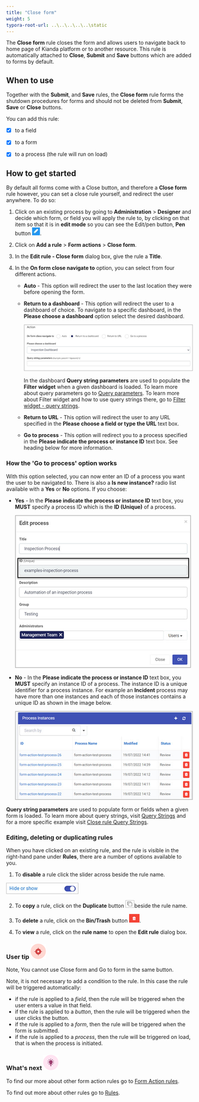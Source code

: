 ```yaml
---
title: "Close form"
weight: 5
typora-root-url: ..\..\..\..\..\static
---
```




The **Close form** rule closes the form and allows users to navigate back to home page of Kianda platform or to another resource. This rule is automatically attached to **Close**, **Submit** and **Save** buttons which are added to forms by default. 



## When to use

Together with the **Submit**, and **Save** rules, the **Close form** rule forms the shutdown procedures for forms and should not be deleted from **Submit**, **Save** or **Close** buttons.

You can add this rule:

- [x] to a field
- [x] to a form 
- [x] to a process (the rule will run on load)



## How to get started

By default all forms come with a Close button, and therefore a **Close form** rule however, you can set a close rule yourself, and redirect the user anywhere. To do so:

1. Click on an existing process by going to **Administration** > **Designer** and decide which form, or field you will apply the rule to, by clicking on that item so that it is in **edit mode** so you can see the Edit/pen button, **Pen** button ![Pen button](/images/penicon.png).

2. Click on **Add a rule** > **Form actions** > **Close form**. 

3. In the **Edit rule - Close form** dialog box, give the rule a **Title**. 

4. In the **On form close navigate to** option, you can select from four different actions.

   - **Auto** - This option will redirect the user to the last location they were before opening the form.
   
   - **Return to a dashboard** - This option will redirect the user to a dashboard of choice. To navigate to a specific dashboard, in the **Please choose a dashboard** option select the desired dashboard. 
   
     ![Return to dashboard option](/images/rule-close-return-dashboard.jpg)
   
     In the dashboard **Query string parameters** are used to populate the **Filter** **widget** when a given dashboard is loaded. To learn more about query parameters go to [Query parameters](/platform/pages/link/#heading). To learn more about Filter widget and how to use query strings there, go to [Filter widget - query strings](/platform/pages/filter/#heading).
   
   - **Return to URL** - This option will redirect the user to any URL specified in the **Please choose a field or type the URL** text box.
   
   - **Go to process** - This option will redirect you to a process specified in the **Please indicate the process or instance ID** text box. See heading below for more information.
   
### How the 'Go to process' option works

   With this option selected, you can now enter an ID of a process you want the user to be navigated to. There is also a **Is new instance?** radio list available with a **Yes** or **No** options. If you choose: 

   - **Yes** - In the  **Please indicate the process or instance ID** text box, you **MUST** specify a process ID which is the **ID (Unique)** of a process.
   
     ![Edit process - ID field](/images/edit-process-id.jpg)
   
   - **No** - In the **Please indicate the process or instance ID** text box, you **MUST** specify an instance ID of a process. The instance ID is a unique identifier for a process instance. For example an **Incident** process may have more than one instances and each of those instances contains a unique ID as shown in the image below.
   
     ![Edit process - ID field](/images/rule-close-instance-id.jpg)

   **Query string parameters** are used to populate form or fields when a given form is loaded. To learn more about query strings, visit [Query Strings](/platform/pages/querystrings/) and for a more specific example visit [Close rule Query Strings](/platform/pages/querystrings/#close-rule-query-strings).

   

### Editing, deleting or duplicating rules

When you have clicked on an existing rule, and the rule is visible in the right-hand pane under **Rules**, there are a number of options available to you.

1. To **disable** a rule click the slider across beside the rule name. 

![Disable a rule](/images/disable-rule.jpg)

2. To **copy** a rule, click on the **Duplicate** button ![Duplicate button](/images/duplicate-button.jpg)beside the rule name. 

3. To **delete** a rule, click on the **Bin/Trash** button ![Bin/Trash button](/images/bin.png).

4. To **view** a rule, click on the **rule name** to open the **Edit rule** dialog box.

### User tip ![Target icon](/images/05.png) ###

Note,  You cannot use Close form and Go to form in the same button.

Note, it is not necessary to add a condition to the rule.  In this case the rule will be triggered automatically:  

- if the rule is applied to a *field*, then the rule will be triggered when the user enters a value in that field.  
- if the rule is applied to a *button*, then the rule will be triggered when the user clicks the button.
- if the rule is applied to a *form*, then the rule will be triggered when the form is submitted.
- if the rule is applied to a *process*, then the rule will be triggered on load, that is when the process is initiated.

### What's next ![Idea icon](/images/18.png) 

To find our more about other form action rules go to [Form Action rules](/platform/rules/form-actions/).

To find out more about other rules go to [Rules](/platform/rules/).
